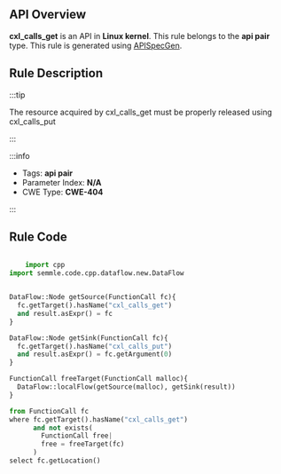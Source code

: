 ---
---


## API Overview
**cxl_calls_get** is an API in **Linux kernel**. This rule belongs to the **api pair** type. This rule is generated using [APISpecGen](../../tools/APISpecGen).
## Rule Description

:::tip

The resource acquired by cxl_calls_get must be properly released using cxl_calls_put

:::

:::info

- Tags: **api pair**
- Parameter Index: **N/A**
- CWE Type: **CWE-404**

:::

## Rule Code
```python

    import cpp
import semmle.code.cpp.dataflow.new.DataFlow


DataFlow::Node getSource(FunctionCall fc){
  fc.getTarget().hasName("cxl_calls_get")
  and result.asExpr() = fc
}

DataFlow::Node getSink(FunctionCall fc){
  fc.getTarget().hasName("cxl_calls_put")
  and result.asExpr() = fc.getArgument(0)
}

FunctionCall freeTarget(FunctionCall malloc){
  DataFlow::localFlow(getSource(malloc), getSink(result))
}

from FunctionCall fc
where fc.getTarget().hasName("cxl_calls_get")
      and not exists(
        FunctionCall free| 
        free = freeTarget(fc)
      )
select fc.getLocation()

    
```